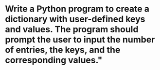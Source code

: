 


# Write a Python program to create a dictionary with user-defined keys and values. The program should prompt the user to input the number of entries, the keys, and the corresponding values."
